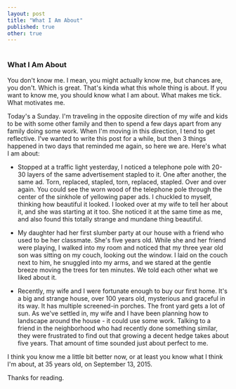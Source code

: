 ```yaml
---
layout: post
title: "What I Am About"
published: true
other: true
---
```

# 
# 
### What I Am About

You don't know me. I mean, you might actually know me, but chances are, you don't. Which is great. That's kinda what this whole thing is about. If you want to know me, you should know what I am about. What makes me tick. What motivates me.

Today's a Sunday. I'm traveling in the opposite direction of my wife and kids to be with some other family and then to spend a few days apart from any family doing some work. When I'm moving in this direction, I tend to get reflective. I've wanted to write this post for a while, but then 3 things happened in two days that reminded me again, so here we are. Here's what I am about:

* Stopped at a traffic light yesterday, I noticed a telephone pole with 20-30 layers of the same advertisement stapled to it. One after another, the same ad. Torn, replaced, stapled, torn, replaced, stapled. Over and over again. You could see the worn wood of the telephone pole through the center of the sinkhole of yellowing paper ads. I chuckled to myself, thinking how beautiful it looked. I looked over at my wife to tell her about it, and she was starting at it too. She noticed it at the same time as me, and also found this totally strange and mundane thing beautiful.

* My daughter had her first slumber party at our house with a friend who used to be her classmate. She's five years old. While she and her friend were playing, I walked into my room and noticed that my three year old son was sitting on my couch, looking out the window. I laid on the couch next to him, he snuggled into my arms, and we stared at the gentle breeze moving the trees for ten minutes. We told each other what we liked about it.

* Recently, my wife and I were fortunate enough to buy our first home. It's a big and strange house, over 100 years old, mysterious and graceful in its way. It has multiple screened-in porches. The front yard gets a lot of sun. As we've settled in, my wife and I have been planning how to landscape around the house - it could use some work. Talking to a friend in the neighborhood who had recently done something similar, they were frustrated to find out that growing a decent hedge takes about five years. That amount of time sounded just about perfect to me.

I think you know me a little bit better now, or at least you know what I think I'm about, at 35 years old, on September 13, 2015.

Thanks for reading.
